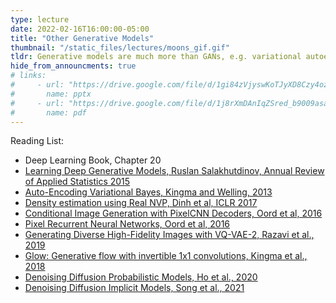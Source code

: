 ```yaml
---
type: lecture
date: 2022-02-16T16:00:00-05:00
title: "Other Generative Models"
thumbnail: "/static_files/lectures/moons_gif.gif"
tldr: Generative models are much more than GANs, e.g. variational autoencoder, normalizing flows, etc.) 
hide_from_announcments: true
# links:
#     - url: "https://drive.google.com/file/d/1gi84zVjyswKoTJyXD8Czy4ozy7xrlvsF/view?usp=sharing"
#       name: pptx
#     - url: "https://drive.google.com/file/d/1j8rXmDAnIqZSred_b9009asayUou5iug/view?usp=sharing"
#       name: pdf
---
```

Reading List:
- Deep Learning Book, Chapter 20
- [Learning Deep Generative Models, Ruslan Salakhutdinov, Annual Review of Applied Statistics 2015](https://www.cs.cmu.edu/~rsalakhu/papers/annrev.pdf)
- [Auto-Encoding Variational Bayes, Kingma and Welling, 2013](https://arxiv.org/abs/1312.6114)
- [Density estimation using Real NVP, Dinh et al, ICLR 2017](https://arxiv.org/abs/1605.08803)
- [Conditional Image Generation with PixelCNN Decoders, Oord et al, 2016](https://arxiv.org/abs/1606.05328)
- [Pixel Recurrent Neural Networks, Oord et al, 2016](https://arxiv.org/abs/1601.06759)
- [Generating Diverse High-Fidelity Images with VQ-VAE-2, Razavi et al., 2019](https://arxiv.org/abs/1906.00446)
- [Glow: Generative flow with invertible 1x1 convolutions, Kingma et al., 2018](https://arxiv.org/abs/1807.03039)
- [Denoising Diffusion Probabilistic Models, Ho et al., 2020](https://arxiv.org/abs/2006.11239)
- [Denoising Diffusion Implicit Models, Song et al., 2021](https://arxiv.org/pdf/2010.02502.pdf)